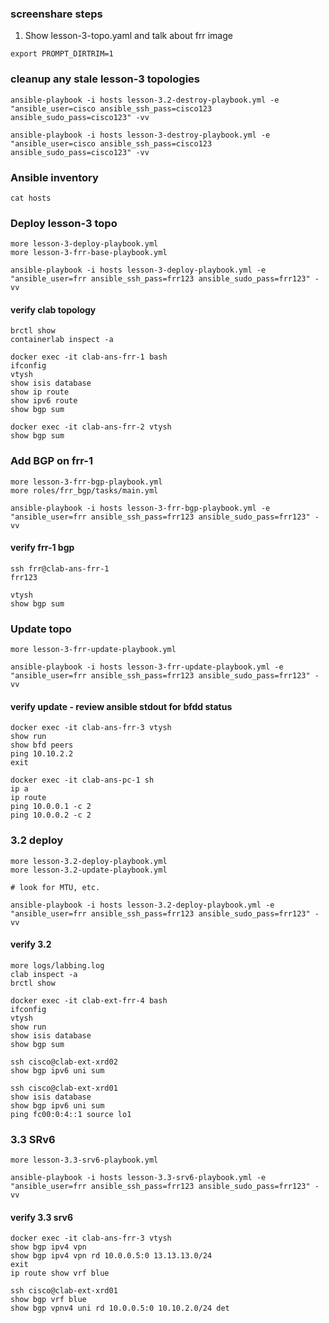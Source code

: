 ### screenshare steps

1. Show lesson-3-topo.yaml and talk about frr image

```
export PROMPT_DIRTRIM=1
```
### cleanup any stale lesson-3 topologies
```
ansible-playbook -i hosts lesson-3.2-destroy-playbook.yml -e "ansible_user=cisco ansible_ssh_pass=cisco123 ansible_sudo_pass=cisco123" -vv

ansible-playbook -i hosts lesson-3-destroy-playbook.yml -e "ansible_user=cisco ansible_ssh_pass=cisco123 ansible_sudo_pass=cisco123" -vv
```

### Ansible inventory
```
cat hosts
```

### Deploy lesson-3 topo
```
more lesson-3-deploy-playbook.yml
more lesson-3-frr-base-playbook.yml
```
```
ansible-playbook -i hosts lesson-3-deploy-playbook.yml -e "ansible_user=frr ansible_ssh_pass=frr123 ansible_sudo_pass=frr123" -vv
```

#### verify clab topology
```
brctl show
containerlab inspect -a

docker exec -it clab-ans-frr-1 bash
ifconfig
vtysh
show isis database
show ip route
show ipv6 route
show bgp sum

docker exec -it clab-ans-frr-2 vtysh
show bgp sum
```

### Add BGP on frr-1
```
more lesson-3-frr-bgp-playbook.yml
more roles/frr_bgp/tasks/main.yml
```
```
ansible-playbook -i hosts lesson-3-frr-bgp-playbook.yml -e "ansible_user=frr ansible_ssh_pass=frr123 ansible_sudo_pass=frr123" -vv
```

#### verify frr-1 bgp
```
ssh frr@clab-ans-frr-1
frr123

vtysh
show bgp sum
```

### Update topo
```
more lesson-3-frr-update-playbook.yml
```
```
ansible-playbook -i hosts lesson-3-frr-update-playbook.yml -e "ansible_user=frr ansible_ssh_pass=frr123 ansible_sudo_pass=frr123" -vv
```

#### verify update - review ansible stdout for bfdd status
```
docker exec -it clab-ans-frr-3 vtysh
show run
show bfd peers
ping 10.10.2.2
exit

docker exec -it clab-ans-pc-1 sh
ip a
ip route
ping 10.0.0.1 -c 2
ping 10.0.0.2 -c 2
```

### 3.2 deploy 
```
more lesson-3.2-deploy-playbook.yml
more lesson-3.2-update-playbook.yml

# look for MTU, etc.
```
```
ansible-playbook -i hosts lesson-3.2-deploy-playbook.yml -e "ansible_user=frr ansible_ssh_pass=frr123 ansible_sudo_pass=frr123" -vv
```

#### verify 3.2
```
more logs/labbing.log
clab inspect -a
brctl show

docker exec -it clab-ext-frr-4 bash
ifconfig
vtysh
show run
show isis database
show bgp sum

ssh cisco@clab-ext-xrd02
show bgp ipv6 uni sum

ssh cisco@clab-ext-xrd01
show isis database
show bgp ipv6 uni sum
ping fc00:0:4::1 source lo1
```

### 3.3 SRv6
```
more lesson-3.3-srv6-playbook.yml
```

```
ansible-playbook -i hosts lesson-3.3-srv6-playbook.yml -e "ansible_user=frr ansible_ssh_pass=frr123 ansible_sudo_pass=frr123" -vv
```

#### verify 3.3 srv6

```
docker exec -it clab-ans-frr-3 vtysh
show bgp ipv4 vpn
show bgp ipv4 vpn rd 10.0.0.5:0 13.13.13.0/24
exit
ip route show vrf blue

ssh cisco@clab-ext-xrd01
show bgp vrf blue   
show bgp vpnv4 uni rd 10.0.0.5:0 10.10.2.0/24 det
```
